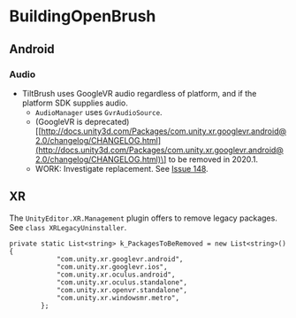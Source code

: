 # BuildingOpenBrush

## Android

### Audio

* TiltBrush uses GoogleVR audio regardless of platform, and if the platform SDK supplies audio.
  * `AudioManager` uses `GvrAudioSource`.
  * \(GoogleVR is deprecated\)\[[http://docs.unity3d.com/Packages/com.unity.xr.googlevr.android@2.0/changelog/CHANGELOG.html](http://docs.unity3d.com/Packages/com.unity.xr.googlevr.android@2.0/changelog/CHANGELOG.html)\] to be removed in 2020.1.
  * WORK: Investigate replacement. See [Issue 148](https://github.com/icosa-gallery/open-brush/issues/148).

## XR

The `UnityEditor.XR.Management` plugin offers to remove legacy packages. See `class XRLegacyUninstaller`.

```text
private static List<string> k_PackagesToBeRemoved = new List<string>(){
            "com.unity.xr.googlevr.android",
            "com.unity.xr.googlevr.ios",
            "com.unity.xr.oculus.android",
            "com.unity.xr.oculus.standalone",
            "com.unity.xr.openvr.standalone",
            "com.unity.xr.windowsmr.metro",
        };
```

